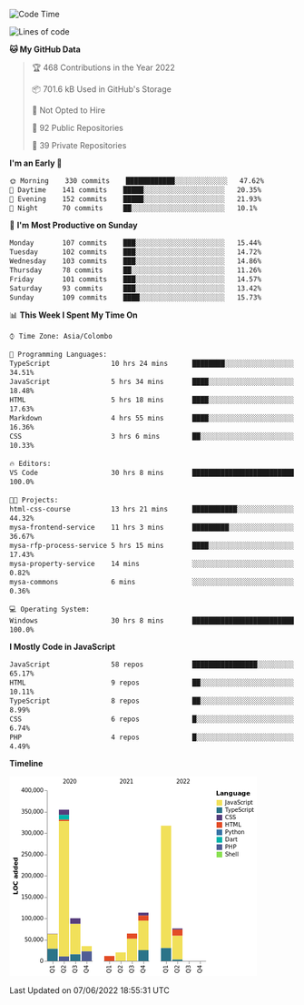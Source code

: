 
<!--START_SECTION:waka-->
![Code Time](http://img.shields.io/badge/Code%20Time-0%20secs-blue)

![Lines of code](https://img.shields.io/badge/From%20Hello%20World%20I%27ve%20Written-1%20Million%20lines%20of%20code-blue)

**🐱 My GitHub Data** 

> 🏆 468 Contributions in the Year 2022
 > 
> 📦 701.6 kB Used in GitHub's Storage 
 > 
> 🚫 Not Opted to Hire
 > 
> 📜 92 Public Repositories 
 > 
> 🔑 39 Private Repositories  
 > 
**I'm an Early 🐤** 

```text
🌞 Morning    330 commits    ████████████░░░░░░░░░░░░░   47.62% 
🌆 Daytime    141 commits    █████░░░░░░░░░░░░░░░░░░░░   20.35% 
🌃 Evening    152 commits    █████░░░░░░░░░░░░░░░░░░░░   21.93% 
🌙 Night      70 commits     ██░░░░░░░░░░░░░░░░░░░░░░░   10.1%

```
📅 **I'm Most Productive on Sunday** 

```text
Monday       107 commits    ███░░░░░░░░░░░░░░░░░░░░░░   15.44% 
Tuesday      102 commits    ███░░░░░░░░░░░░░░░░░░░░░░   14.72% 
Wednesday    103 commits    ███░░░░░░░░░░░░░░░░░░░░░░   14.86% 
Thursday     78 commits     ██░░░░░░░░░░░░░░░░░░░░░░░   11.26% 
Friday       101 commits    ███░░░░░░░░░░░░░░░░░░░░░░   14.57% 
Saturday     93 commits     ███░░░░░░░░░░░░░░░░░░░░░░   13.42% 
Sunday       109 commits    ████░░░░░░░░░░░░░░░░░░░░░   15.73%

```


📊 **This Week I Spent My Time On** 

```text
⌚︎ Time Zone: Asia/Colombo

💬 Programming Languages: 
TypeScript               10 hrs 24 mins      ████████░░░░░░░░░░░░░░░░░   34.51% 
JavaScript               5 hrs 34 mins       ████░░░░░░░░░░░░░░░░░░░░░   18.48% 
HTML                     5 hrs 18 mins       ████░░░░░░░░░░░░░░░░░░░░░   17.63% 
Markdown                 4 hrs 55 mins       ████░░░░░░░░░░░░░░░░░░░░░   16.36% 
CSS                      3 hrs 6 mins        ██░░░░░░░░░░░░░░░░░░░░░░░   10.33%

🔥 Editors: 
VS Code                  30 hrs 8 mins       █████████████████████████   100.0%

🐱‍💻 Projects: 
html-css-course          13 hrs 21 mins      ███████████░░░░░░░░░░░░░░   44.32% 
mysa-frontend-service    11 hrs 3 mins       █████████░░░░░░░░░░░░░░░░   36.67% 
mysa-rfp-process-service 5 hrs 15 mins       ████░░░░░░░░░░░░░░░░░░░░░   17.43% 
mysa-property-service    14 mins             ░░░░░░░░░░░░░░░░░░░░░░░░░   0.82% 
mysa-commons             6 mins              ░░░░░░░░░░░░░░░░░░░░░░░░░   0.36%

💻 Operating System: 
Windows                  30 hrs 8 mins       █████████████████████████   100.0%

```

**I Mostly Code in JavaScript** 

```text
JavaScript               58 repos            ████████████████░░░░░░░░░   65.17% 
HTML                     9 repos             ██░░░░░░░░░░░░░░░░░░░░░░░   10.11% 
TypeScript               8 repos             ██░░░░░░░░░░░░░░░░░░░░░░░   8.99% 
CSS                      6 repos             █░░░░░░░░░░░░░░░░░░░░░░░░   6.74% 
PHP                      4 repos             █░░░░░░░░░░░░░░░░░░░░░░░░   4.49%

```


**Timeline**

![Chart not found](https://raw.githubusercontent.com/ccweerasinghe1994/ccweerasinghe1994/master/charts/bar_graph.png) 


 Last Updated on 07/06/2022 18:55:31 UTC
<!--END_SECTION:waka-->
